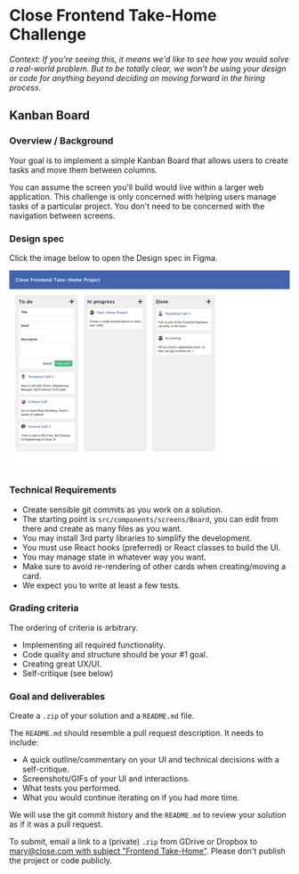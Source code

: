 # Close Frontend Take-Home Challenge

_Context: If you're seeing this, it means we'd like to see how you would solve a real-world problem. But to be totally clear, we won't be using your design or code for anything beyond deciding on moving forward in the hiring process._

## Kanban Board

### Overview / Background

Your goal is to implement a simple Kanban Board that allows users to create tasks and move them between columns.

You can assume the screen you'll build would live within a larger web application. This challenge is only concerned with helping users manage tasks of a particular project. You don't need to be concerned with the navigation between screens.

### Design spec

Click the image below to open the Design spec in Figma.

[![Screenshot](./screenshot.png)](https://www.figma.com/file/tAz0AHV0d4eiUPV0ExihW6/Close-Take-Home)

### Technical Requirements

- Create sensible git commits as you work on a solution.
- The starting point is `src/components/screens/Board`, you can edit from there and create as many files as you want.
- You may install 3rd party libraries to simplify the development.
- You must use React hooks (preferred) or React classes to build the UI.
- You may manage state in whatever way you want.
- Make sure to avoid re-rendering of other cards when creating/moving a card.
- We expect you to write at least a few tests.

### Grading criteria

The ordering of criteria is arbitrary.

- Implementing all required functionality.
- Code quality and structure should be your #1 goal.
- Creating great UX/UI.
- Self-critique (see below)

### Goal and deliverables

Create a `.zip` of your solution and a `README.md` file.

The `README.md` should resemble a pull request description.
It needs to include:

- A quick outline/commentary on your UI and technical decisions with a self-critique.
- Screenshots/GIFs of your UI and interactions.
- What tests you performed.
- What you would continue iterating on if you had more time.

We will use the git commit history and the `README.md` to review your solution as if it was a pull request.

To submit, email a link to a (private) `.zip` from GDrive or Dropbox to [mary@close.com with subject "Frontend Take-Home"](mailto:mary@close.com?Subject=Frontend%20Take-Home). Please don't publish the project or code publicly.

